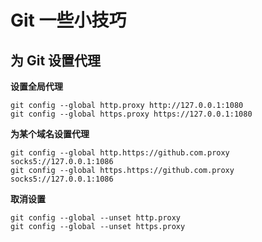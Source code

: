 # Git 一些小技巧

## 为 Git 设置代理

**设置全局代理**

```
git config --global http.proxy http://127.0.0.1:1080
git config --global https.proxy https://127.0.0.1:1080
```

**为某个域名设置代理**

```
git config --global http.https://github.com.proxy socks5://127.0.0.1:1086
git config --global https.https://github.com.proxy socks5://127.0.0.1:1086
```

**取消设置**

```
git config --global --unset http.proxy
git config --global --unset https.proxy
```